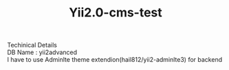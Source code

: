 <p align="center">
    <h1 align="center">Yii2.0-cms-test</h1>
    <br>
</p>
<p>
Techinical Details
<br>
DB Name : yii2advanced
<br>
I have to use Adminlte theme extendion(hail812/yii2-adminlte3) for backend
</p>
